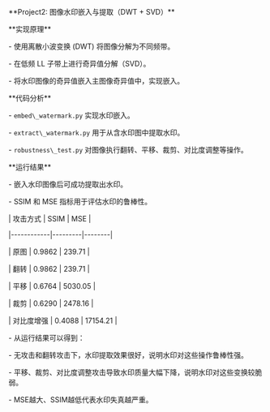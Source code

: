 \*\*Project2: 图像水印嵌入与提取（DWT + SVD）\*\*



\*\*实现原理\*\*



\- 使用离散小波变换 (DWT) 将图像分解为不同频带。

\- 在低频 LL 子带上进行奇异值分解（SVD）。

\- 将水印图像的奇异值嵌入主图像奇异值中，实现嵌入。



\*\*代码分析\*\*



\- `embed\_watermark.py` 实现水印嵌入。

\- `extract\_watermark.py` 用于从含水印图中提取水印。

\- `robustness\_test.py` 对图像执行翻转、平移、裁剪、对比度调整等操作。



\*\*运行结果\*\*



\- 嵌入水印图像后可成功提取出水印。

\- SSIM 和 MSE 指标用于评估水印的鲁棒性。



| 攻击方式   | SSIM    | MSE    |

|------------|---------|--------|

| 原图       | 0.9862    | 239.71   |

| 翻转       | 0.9862    | 239.71   |

| 平移       | 0.6764    | 5030.05   |

| 裁剪       | 0.6290    | 2478.16   |

| 对比度增强 | 0.4088    | 17154.21   |

\- 从运行结果可以得到：

\- 无攻击和翻转攻击下，水印提取效果很好，说明水印对这些操作鲁棒性强。

\- 平移、裁剪、对比度调整攻击导致水印质量大幅下降，说明水印对这些变换较脆弱。

\- MSE越大、SSIM越低代表水印失真越严重。

